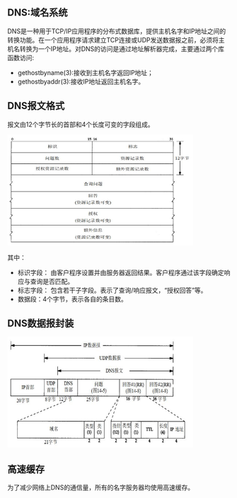 ## DNS:域名系统
DNS是一种用于TCP/IP应用程序的分布式数据库，提供主机名字和IP地址之间的转换功能。在一个应用程序请求建立TCP连接或UDP发送数据报之前，必须将主机名转换为一个IP地址。对DNS的访问是通过地址解析器完成，主要通过两个库函数访问:
- gethostbyname(3):接收到主机名字返回IP地址；
- gethostbyaddr(3):接收IP地址返回主机名字。

## DNS报文格式
报文由12个字节长的首部和4个长度可变的字段组成。
<div align=left><img width="420" height="250" src="./images/DNS报文.JPG"/></div>

其中：
- 标识字段： 由客户程序设置并由服务器返回结果。客户程序通过该字段确定响应与查询是否匹配。
- 标志字段： 包含若干子字段。表示了查询/响应报文，“授权回答”等。
- 数据段：4个字节，表示各自的条目数。

## DNS数据报封装
<div align=left><img width="420" height="250" src="./images/DNS报文封装.JPG"/></div>

## 高速缓存
为了减少网络上DNS的通信量，所有的名字服务器均使用高速缓存。

